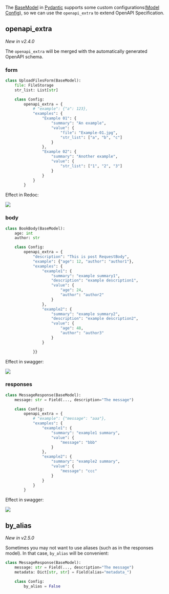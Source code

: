 The [BaseModel](https://docs.pydantic.dev/1.10/usage/models/) in [Pydantic](https://github.com/pydantic/pydantic) 
supports some custom configurations([Model Config](https://docs.pydantic.dev/1.10/usage/model_config/)), 
so we can use the `openapi_extra` to extend OpenAPI Specification.

## openapi_extra

*New in v2.4.0*


The `openapi_extra` will be merged with the automatically generated OpenAPI schema.

### form

```python
class UploadFilesForm(BaseModel):
    file: FileStorage
    str_list: List[str]

    class Config:
        openapi_extra = {
            # "example": {"a": 123},
            "examples": {
                "Example 01": {
                    "summary": "An example",
                    "value": {
                        "file": "Example-01.jpg",
                        "str_list": ["a", "b", "c"]
                    }
                },
                "Example 02": {
                    "summary": "Another example",
                    "value": {
                        "str_list": ["1", "2", "3"]
                    }
                }
            }
        }
```

Effect in Redoc:

![](../assets/Snipaste_2023-06-02_11-05-11.png)

### body

```python
class BookBody(BaseModel):
    age: int
    author: str

    class Config:
        openapi_extra = {
            "description": "This is post RequestBody",
            "example": {"age": 12, "author": "author1"},
            "examples": {
                "example1": {
                    "summary": "example summary1",
                    "description": "example description1",
                    "value": {
                        "age": 24,
                        "author": "author2"
                    }
                },
                "example2": {
                    "summary": "example summary2",
                    "description": "example description2",
                    "value": {
                        "age": 48,
                        "author": "author3"
                    }
                }

            }}
```

Effect in swagger:

![](../assets/Snipaste_2023-06-02_11-06-59.png)

### responses

```python
class MessageResponse(BaseModel):
    message: str = Field(..., description="The message")

    class Config:
        openapi_extra = {
            # "example": {"message": "aaa"},
            "examples": {
                "example1": {
                    "summary": "example1 summary",
                    "value": {
                        "message": "bbb"
                    }
                },
                "example2": {
                    "summary": "example2 summary",
                    "value": {
                        "message": "ccc"
                    }
                }
            }
        }
```

Effect in swagger:

![](../assets/Snipaste_2023-06-02_11-08-40.png)


## by_alias

*New in v2.5.0*

Sometimes you may not want to use aliases (such as in the responses model). In that case, `by_alias` will be convenient:

```python
class MessageResponse(BaseModel):
    message: str = Field(..., description="The message")
    metadata: Dict[str, str] = Field(alias="metadata_")

    class Config:
        by_alias = False
```